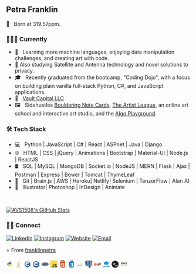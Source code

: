 <h2>Petra Franklin</h2>
🌱 &nbsp; Born at 319.57ppm.

<h3>👩🏼‍💻 Currently</h3>

- 🤔 &nbsp; Learning more machine languages, enjoying data manipulation challenges, and creating art with code.  
- 💨 Also studying Satellite and Antenna technology and novel solutions to privacy.
- 🎓 &nbsp; Recently graduated from the bootcamp, "Coding Dojo", with a focus on building plain vanilla full-stack Python, C#, and JavaScript applications. 
- 💼 &nbsp; <a href="http://www.vaultcapital.com/">Vault Capital LLC</a>
- 🖼 &nbsp; Sidehustles <a href="http://www.boulderingcards.com">Bouldering Note Cards</a>, <a href="https://www.ArtistLeague.net">The Artist League</a>, an online art school and interactive art studio, and the <a href="http://algoplayground.net">Algo Playground</a>.

<h3>🛠 Tech Stack</h3>

- 💻 &nbsp; Python | JavaScript | C# | React | ASPnet | Java | Django 
- 🌐 &nbsp; HTML | CSS | jQuery | Animations | Bootstrap | Material-UI | Node.js | ReactJS 
- 🛢 &nbsp; SQL | MySQL | MongoDB | Socket.io | NodeJS | MERN | Flask | Ajax | Postman | Express | Bower | Tomcat | ThymeLeaf 
- 🧠 &nbsp; Git | Brain.js | AWS | Heroku| Netlify| Selenium | TenzorFlow | Alan AI 
- 🎨 &nbsp; Illustrator| Photoshop | InDesign | Animate
<br/>

[![AVS1508's GitHub Stats](https://github-readme-stats.vercel.app/api?username=franklinpetra&show_icons=true)](https://github.com/AVS1508)

<h3> 🤝🏻 Connect </h3>

<p align="center">

<a href="https://www.linkedin.com/in/petrafranklin/"><img alt="LinkedIn" src="https://img.shields.io/badge/LinkedIn-Petra%20Franklin%20-blue?style=flat-square&logo=linkedin"></a>
<a href="https://www.instagram.com/petafranklin/"><img alt="Instagram" src="https://img.shields.io/badge/Instagram-petrafranklin__-blue?style=flat-square&logo=instagram"></a>
<a href="https://www.petrafranklin.com/"><img alt="Website" src="https://img.shields.io/badge/Website-www.petrafranklin.com-blue?style=flat-square&logo=google-chrome"></a>
<a href="mailto:petrafranklin@gmail.com"><img alt="Email" src="https://img.shields.io/badge/Email-petrafranklin@gmail.com-blue?style=flat-square&logo=gmail"></a>
</p>

⭐️ From [franklinpetra](https://github.com/franklinpetra)

<code><img height="20" src="https://raw.githubusercontent.com/github/explore/80688e429a7d4ef2fca1e82350fe8e3517d3494d/topics/python/python.png"></code>
<code><img height="20" src="https://raw.githubusercontent.com/github/explore/80688e429a7d4ef2fca1e82350fe8e3517d3494d/topics/java/java.png"></code>
<code><img height="20" src="https://raw.githubusercontent.com/github/explore/80688e429a7d4ef2fca1e82350fe8e3517d3494d/topics/c/c.png"></code>
<code><img height="20" src="https://raw.githubusercontent.com/github/explore/80688e429a7d4ef2fca1e82350fe8e3517d3494d/topics/cpp/cpp.png"></code>
<code><img height="20" src="https://raw.githubusercontent.com/github/explore/80688e429a7d4ef2fca1e82350fe8e3517d3494d/topics/php/php.png"></code>
<code><img height="20" src="https://raw.githubusercontent.com/github/explore/80688e429a7d4ef2fca1e82350fe8e3517d3494d/topics/javascript/javascript.png"></code>
<code><img height="20" src="https://raw.githubusercontent.com/github/explore/80688e429a7d4ef2fca1e82350fe8e3517d3494d/topics/html/html.png"></code>
<code><img height="20" src="https://raw.githubusercontent.com/github/explore/80688e429a7d4ef2fca1e82350fe8e3517d3494d/topics/css/css.png"></code>
<code><img height="20" src="https://raw.githubusercontent.com/github/explore/80688e429a7d4ef2fca1e82350fe8e3517d3494d/topics/mysql/mysql.png"></code>
<code><img height="20" src="https://raw.githubusercontent.com/github/explore/80688e429a7d4ef2fca1e82350fe8e3517d3494d/topics/postgresql/postgresql.png"></code>
<code><img height="20" src="https://raw.githubusercontent.com/github/explore/80688e429a7d4ef2fca1e82350fe8e3517d3494d/topics/git/git.png"></code>
<code><img height="20" src="https://raw.githubusercontent.com/github/explore/80688e429a7d4ef2fca1e82350fe8e3517d3494d/topics/docker/docker.png"></code>
<code><img height="20" src="https://raw.githubusercontent.com/github/explore/80688e429a7d4ef2fca1e82350fe8e3517d3494d/topics/terminal/terminal.png"></code>
<code><img height="20" src="https://raw.githubusercontent.com/github/explore/80688e429a7d4ef2fca1e82350fe8e3517d3494d/topics/aws/aws.png"></code>
